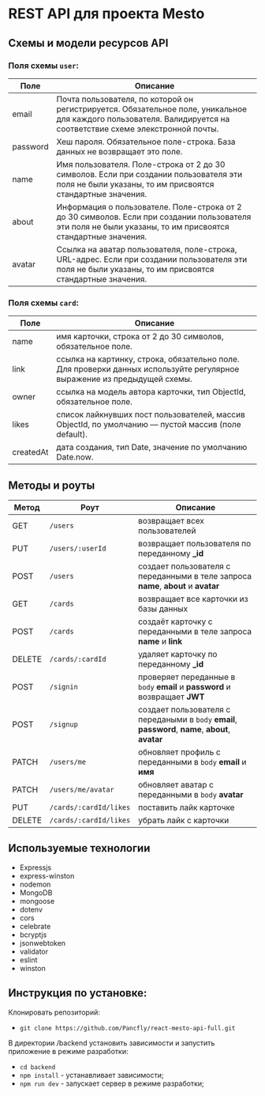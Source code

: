 # REST API для проекта Mesto

## Схемы и модели ресурсов API

### Поля схемы `user`:

Поле | Описание
-----|------------
email | Почта пользователя, по которой он регистрируется. Обязательное поле, уникальное для каждого пользователя. Валидируется на соответствие схеме элекстронной почты.
password | Хеш пароля. Обязательное поле-строка. База данных не возвращает это поле.
name | Имя пользователя. Поле-строка от 2 до 30 символов. Если при создании пользователя эти поля не были указаны, то им присвоятся стандартные значения.
about | Информация о пользователе. Поле-строка от 2 до 30 символов. Если при создании пользователя эти поля не были указаны, то им присвоятся стандартные значения.
avatar | Ссылка на аватар пользователя, поле-строка, URL-адрес. Если при создании пользователя эти поля не были указаны, то им присвоятся стандартные значения.

### Поля схемы `card`:

Поле | Описание
-----|------------
name | имя карточки, строка от 2 до 30 символов, обязательное поле.
link | ссылка на картинку, строка, обязательно поле. Для проверки данных используйте регулярное выражение из предыдущей схемы.
owner | ссылка на модель автора карточки, тип ObjectId, обязательное поле.
likes |  список лайкнувших пост пользователей, массив ObjectId, по умолчанию — пустой массив (поле default).
createdAt |  дата создания, тип Date, значение по умолчанию Date.now.

## Методы и роуты

Метод | Роут | Описание
----- |------|---------
GET | `/users` | возвращает всех пользователей
PUT | `/users/:userId` | возвращает пользователя по переданному **_id**
POST | `/users` | создает пользователя с переданными в теле запроса **name**, **about** и **avatar**
GET | `/cards` | возвращает все карточки из базы данных
POST | `/cards` | создаёт карточку с переданными в теле запроса **name** и **link**
DELETE | `/cards/:cardId` | удаляет карточку по переданному **_id**
POST | `/signin` | проверяет переданные в `body` **email** и **password** и возвращает **JWT**
POST | `/signup` | создает пользователя с передаными в `body` **email**, **password**, **name**, **about**, **avatar**
PATCH | `/users/me` | обновляет профиль  с переданными в `body` **email** и **имя**
PATCH | `/users/me/avatar` | обновляет аватар с переданными в `body` **avatar**
PUT | `/cards/:cardId/likes` | поставить лайк карточке
DELETE | `/cards/:cardId/likes` | убрать лайк с карточки

## Используемые технологии 

* Expressjs
* express-winston
* nodemon
* MongoDB
* mongoose
* dotenv
* cors
* celebrate
* bcryptjs
* jsonwebtoken
* validator
* eslint
* winston

## Инструкция по установке:

Клонировать репозиторий:

* `git clone https://github.com/Pancfly/react-mesto-api-full.git`

В директории /backend установить зависимости и запустить приложение в режиме разработки:

* `cd backend`
* `npm install` - устанавливает зависимости; 
* `npm run dev` - запускает сервер в режиме разработки;